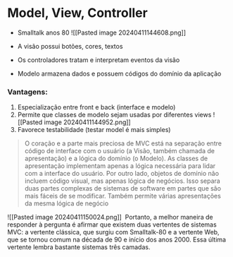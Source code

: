 # Model, View, Controller
- Smalltalk anos 80
![[Pasted image 20240411144608.png]]

- A visão possui botões, cores, textos
- Os controladores tratam e interpretam eventos da visão
- Modelo armazena dados e possuem códigos do domínio da aplicação

### Vantagens:
1. Especialização entre front e back (interface e modelo)
2. Permite que classes de modelo sejam usadas por diferentes views
	 ![[Pasted image 20240411144952.png]]
3. Favorece testabilidade (testar model é mais simples)

> O coração e a parte mais preciosa de MVC está na separação entre código de interface com o usuário (a Visão, também chamada de apresentação) e a lógica do domínio (o Modelo). As classes de apresentação implementam apenas a lógica necessária para lidar com a interface do usuário. Por outro lado, objetos de domínio não incluem código visual, mas apenas lógica de negócios. Isso separa duas partes complexas de sistemas de software em partes que são mais fáceis de se modificar. Também permite várias apresentações da mesma lógica de negócio


![[Pasted image 20240411150024.png]]
 Portanto, a melhor maneira de responder à pergunta é afirmar que existem duas vertentes de sistemas MVC: a vertente clássica, que surgiu com Smalltalk-80 e a vertente Web, que se tornou comum na década de 90 e início dos anos 2000. Essa última vertente lembra bastante sistemas três camadas.